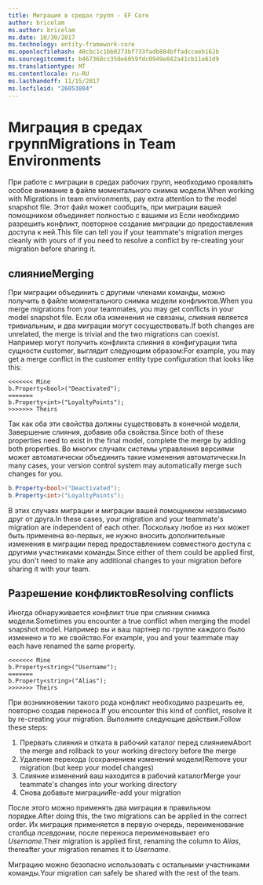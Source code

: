 ```yaml
---
title: Миграция в средах групп - EF Core
author: bricelam
ms.author: bricelam
ms.date: 10/30/2017
ms.technology: entity-framework-core
ms.openlocfilehash: 40cbc1c1bb0273bf733fadb884bffadcceeb162b
ms.sourcegitcommit: b467368cc350e6059fdc0949e042a41cb11e61d9
ms.translationtype: MT
ms.contentlocale: ru-RU
ms.lasthandoff: 11/15/2017
ms.locfileid: "26053804"
---
```

<a name="migrations-in-team-environments"></a><span data-ttu-id="c135a-102">Миграция в средах групп</span><span class="sxs-lookup"><span data-stu-id="c135a-102">Migrations in Team Environments</span></span>
===============================
<span data-ttu-id="c135a-103">При работе с миграции в средах рабочих групп, необходимо проявлять особое внимание в файле моментального снимка модели.</span><span class="sxs-lookup"><span data-stu-id="c135a-103">When working with Migrations in team environments, pay extra attention to the model snapshot file.</span></span> <span data-ttu-id="c135a-104">Этот файл может сообщить, при миграции вашей помощником объединяет полностью с вашими из Если необходимо разрешить конфликт, повторное создание миграции до предоставления доступа к ней.</span><span class="sxs-lookup"><span data-stu-id="c135a-104">This file can tell you if your teammate's migration merges cleanly with yours of if you need to resolve a conflict by re-creating your migration before sharing it.</span></span>

<a name="merging"></a><span data-ttu-id="c135a-105">слияние</span><span class="sxs-lookup"><span data-stu-id="c135a-105">Merging</span></span>
-------
<span data-ttu-id="c135a-106">При миграции объединить с другими членами команды, можно получить в файле моментального снимка модели конфликтов.</span><span class="sxs-lookup"><span data-stu-id="c135a-106">When you merge migrations from your teammates, you may get conflicts in your model snapshot file.</span></span> <span data-ttu-id="c135a-107">Если оба изменения не связаны, слияния является тривиальным, и два миграции могут сосуществовать.</span><span class="sxs-lookup"><span data-stu-id="c135a-107">If both changes are unrelated, the merge is trivial and the two migrations can coexist.</span></span> <span data-ttu-id="c135a-108">Например могут получить конфликта слияния в конфигурации типа сущности customer, выглядит следующим образом:</span><span class="sxs-lookup"><span data-stu-id="c135a-108">For example, you may get a merge conflict in the customer entity type configuration that looks like this:</span></span>

    <<<<<<< Mine
    b.Property<bool>("Deactivated");
    =======
    b.Property<int>("LoyaltyPoints");
    >>>>>>> Theirs

<span data-ttu-id="c135a-109">Так как оба эти свойства должны существовать в конечной модели, Завершение слияния, добавив оба свойства.</span><span class="sxs-lookup"><span data-stu-id="c135a-109">Since both of these properties need to exist in the final model, complete the merge by adding both properties.</span></span> <span data-ttu-id="c135a-110">Во многих случаях системы управления версиями может автоматически объединить такие изменения автоматически.</span><span class="sxs-lookup"><span data-stu-id="c135a-110">In many cases, your version control system may automatically merge such changes for you.</span></span>

``` csharp
b.Property<bool>("Deactivated");
b.Property<int>("LoyaltyPoints");
```

<span data-ttu-id="c135a-111">В этих случаях миграции и миграции вашей помощником независимо друг от друга.</span><span class="sxs-lookup"><span data-stu-id="c135a-111">In these cases, your migration and your teammate's migration are independent of each other.</span></span> <span data-ttu-id="c135a-112">Поскольку любое из них может быть применена во-первых, не нужно вносить дополнительные изменения в миграции перед предоставлением совместного доступа с другими участниками команды.</span><span class="sxs-lookup"><span data-stu-id="c135a-112">Since either of them could be applied first, you don't need to make any additional changes to your migration before sharing it with your team.</span></span>

<a name="resolving-conflicts"></a><span data-ttu-id="c135a-113">Разрешение конфликтов</span><span class="sxs-lookup"><span data-stu-id="c135a-113">Resolving conflicts</span></span>
-------------------
<span data-ttu-id="c135a-114">Иногда обнаруживается конфликт true при слиянии снимка модели.</span><span class="sxs-lookup"><span data-stu-id="c135a-114">Sometimes you encounter a true conflict when merging the model snapshot model.</span></span> <span data-ttu-id="c135a-115">Например вы и ваш партнер по группе каждого было изменено и то же свойство.</span><span class="sxs-lookup"><span data-stu-id="c135a-115">For example, you and your teammate may each have renamed the same property.</span></span>

    <<<<<<< Mine
    b.Property<string>("Username");
    =======
    b.Property<string>("Alias");
    >>>>>>> Theirs

<span data-ttu-id="c135a-116">При возникновении такого рода конфликт необходимо разрешить ее, повторно создав переноса.</span><span class="sxs-lookup"><span data-stu-id="c135a-116">If you encounter this kind of conflict, resolve it by re-creating your migration.</span></span> <span data-ttu-id="c135a-117">Выполните следующие действия.</span><span class="sxs-lookup"><span data-stu-id="c135a-117">Follow these steps:</span></span>

1. <span data-ttu-id="c135a-118">Прервать слияния и отката в рабочий каталог перед слиянием</span><span class="sxs-lookup"><span data-stu-id="c135a-118">Abort the merge and rollback to your working directory before the merge</span></span>
2. <span data-ttu-id="c135a-119">Удаление перехода (сохранением изменений модели)</span><span class="sxs-lookup"><span data-stu-id="c135a-119">Remove your migration (but keep your model changes)</span></span>
3. <span data-ttu-id="c135a-120">Слияние изменений ваш находится в рабочий каталог</span><span class="sxs-lookup"><span data-stu-id="c135a-120">Merge your teammate's changes into your working directory</span></span>
4. <span data-ttu-id="c135a-121">Снова добавьте миграции</span><span class="sxs-lookup"><span data-stu-id="c135a-121">Re-add your migration</span></span>

<span data-ttu-id="c135a-122">После этого можно применять два миграции в правильном порядке.</span><span class="sxs-lookup"><span data-stu-id="c135a-122">After doing this, the two migrations can be applied in the correct order.</span></span> <span data-ttu-id="c135a-123">Их миграция применяется в первую очередь, переименование столбца *псевдоним*, после переноса переименовывает его *Username*.</span><span class="sxs-lookup"><span data-stu-id="c135a-123">Their migration is applied first, renaming the column to *Alias*, thereafter your migration renames it to *Username*.</span></span>

<span data-ttu-id="c135a-124">Миграцию можно безопасно использовать с остальными участниками команды.</span><span class="sxs-lookup"><span data-stu-id="c135a-124">Your migration can safely be shared with the rest of the team.</span></span>

